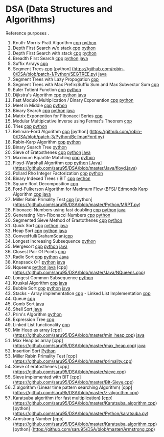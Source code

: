 # DSA (Data Structures and Algorithms)
Reference purposes .

1. Knuth-Morris-Pratt Algorithm [cpp](https://github.com/saru95/DSA/blob/master/KMP.cpp) [python](https://github.com/saru95/DSA/blob/master/Python/KMP.py)
2. Depth First Search w/o stack [cpp](https://github.com/saru95/DSA/blob/master/DFS.cpp) [python](https://github/com/saru95/DSA/blob/master/Python/DFS.py)
3. Depth First Search with stack [cpp](https://github.com/saru95/DSA/blob/master/DFSS.cpp) [python](https://github.com/saru95/DSA/blob/master/Python/DFSS.py)
4. Breadth First Search [cpp](https://github.com/saru95/DSA/blob/master/BFS.cpp) [python](https://github.com/saru95/DSA/blob/master/Python/BFS.py) [java](https://github.com/saru95/DSA/blob/master/Java/BreadthFirstPaths.java)
5. Suffix Arrays [cpp](https://github.com/saru95/DSA/blob/master/SuffixArray.cpp)
6. Segment Trees [cpp](https://github.com/saru95/DSA/blob/master/SegmentTrees.cpp) [python] (https://github.com/robin-0/DSA/blob/patch-1/Python/SEGTREE.py) [java](https://github.com/saru95/DSA/blob/master/Java/SegmentTrees.java)
7. Segment Trees with Lazy Propogation [cpp](https://github.com/saru95/DSA/blob/master/SegmentTreesLazy.cpp)
8. Segment Trees with Max Prefix/Suffix Sum and Max Subvector Sum [cpp](https://github.com/saru95/DSA/blob/master/SEGTREE.cpp)
9. Euler Totient Function [cpp](https://github.com/saru95/DSA/blob/master/EulerTotient.cpp) [python](https://github.com/saru95/DSA/blob/master/Python/EulerTotient.py)
10. Dijkstra's Algorithm [cpp](https://github.com/saru95/DSA/blob/master/Djikstras.cpp) [python](https://github.com/saru95/DSA/blob/master/Python/dijkstra.py) [java](https://github.com/saru95/DSA/blob/master/Java/Dijkstra.java)
11. Fast Modulo Multiplication / Binary Exponention [cpp](https://github.com/saru95/DSA/blob/master/Fmm.cpp) [python](https://github.com/saru95/DSA/blob/master/Python/Fmm.py)
12. Meet in Middle [cpp](https://github.com/saru95/DSA/blob/master/Mim.cpp) [python](https://github.com/robin-0/DSA/blob/patch-5/Python/MeetInTheMiddle.py)
13. Binary Search [cpp](https://github.com/saru95/DSA/blob/master/BinarySearch.cpp) [python](https://github.com/saru95/DSA/blob/master/Python/BinarySearch.py) [java](https://github.com/saru95/DSA/blob/master/Java/BinarySearch.java)
14. Matrix Exponention for Fibonacci Series [cpp](https://github.com/saru95/DSA/blob/master/Me.cpp)
15. Modular Multipicative Inverse using Fermat's Theorem [cpp](https://github.com/saru95/DSA/blob/master/Mmi.cpp)
16. Tries [cpp](https://github.com/saru95/DSA/blob/master/Tries.cpp) [python](https://github.com/saru95/DSA/blob/master/Python/tries.py)
17. Bellman-Ford Algorithm [cpp](https://github.com/saru95/DSA/blob/master/BellmanFord.cpp) [python] (https://github.com/robin-0/DSA/blob/patch-3/Python/BellmanFord.py)
18. Rabin-Karp Algorithm [cpp](https://github.com/saru95/DSA/blob/master/RabinKarp.cpp) [python](https://github.com/saru95/DSA/blob/master/Python/RabinKarp.py)
19. Binary Search Tree [python](https://github.com/saru95/DSA/blob/master/Python/BinarySearchTree.py)
20. Sieve of Eratosthenes [cpp](https://github.com/saru95/DSA/blob/master/SEPrime.cpp) [python](https://github.com/saru95/DSA/blob/master/Python/SEPrime.py) [java](https://github.com/saru95/DSA/blob/master/Java/SieveOfEratosthenes.java)
21. Maximum Bipartite Matching [cpp](https://github.com/saru95/DSA/blob/master/MBM.cpp) [python](https://github.com/saru95/DSA/blob/master/Python/MBM.py)
22. Floyd-Warshall Algorithm [cpp](https://github.com/saru95/DSA/blob/master/FWA.cpp) [python](https://github.com/robin-0/DSA/blob/patch-4/Python/FloydWarshall.py) [Java] (https://github.com/saru95/DSA/blob/master/Java/floyd.java)
23. Pollard Rho Integer Factorization [cpp](https://github.com/saru95/DSA/blob/master/PRB.cpp) [python](https://github/com/saru95/DSA/blob/master/Python/PRB.py)
24. Binary Indexed Trees / BIT [cpp](https://github.com/saru95/DSA/blob/master/BIT.cpp) [python](https://github.com/DravitLochan/DSA/blob/master/Python/BIT.py)
25. Square Root Decomposition [cpp](https://github.com/saru95/DSA/blob/master/SRD.cpp)
26. Ford-Fulkerson Algorithm for Maximum Flow (BFS)/ Edmonds Karp Algorithm [cpp](https://github.com/saru95/DSA/blob/master/FFA.cpp) [java](https://github.com/saru95/DSA/pull/108/files)
27. Miller Rabin Primality Test [cpp](https://github.com/saru95/DSA/blob/master/MRPT.cpp) [python] (https://github.com/saru95/DSA/blob/master/Python/MRPT.py)
28. Fibonacci Numbers using fast doubling [cpp](https://github.com/saru95/DSA/blob/master/fastdoublingfibo.cpp) [python](https://github.com/saru95/DSA/blob/master/Python/Fourier-Doubling.py) [java](https://github.com/saru95/DSA/blob/master/Java/FastDoublingFibo.java)
29. Generating Non-Fibonacci Numbers [cpp](https://github.com/saru95/DSA/blob/master/NonFibo.cpp) [python](https://github.com/saru95/DSA/blob/master/Python/nNonFib.py)
30. Segmented Sieve Method of Erastothenes [cpp](https://github.com/saru95/DSA/blob/master/SS.cpp) [python](https://github.com/saru95/DSA/blob/master/Python/SegmentedSieve.py)
31. Quick Sort [cpp](https://github.com/saru95/DSA/blob/master/quicksort.cpp) [python](https://github.com/saru95/DSA/blob/master/Python/quicksort.py) [java](https://github.com/saru95/DSA/blob/master/Java/Quicksort.java)
32. Heap Sort [cpp](https://github.com/saru95/DSA/blob/master/HeapSort.cpp) [python](https://github.com/saru95/DSA/blob/master/Python/HeapSort.py) [java](https://github.com/saru95/DSA/blob/master/Java/HeapSort.java)
33. ConvexHull(GrahamScan)[cpp](https://github.com/saru95/DSA/blob/master/ConvexHull(graham).cpp)
34. Longest Increasing Subsequence [python](https://github.com/saru95/DSA/blob/master/Python/LIS.py)
35. Mergesort [cpp](https://github.com/saru95/DSA/blob/master/MergeSort.cpp) [python](https://github.com/saru95/DSA/blob/master/Python/mergesort.py) [java](https://github.com/saru95/DSA/blob/master/Java/MergeSort.java)
36. Closest Pair Of Points [cpp](https://github.com/saru95/DSA/blob/master/closestpairofpoints.cpp)
37. Radix Sort [cpp](https://github.com/saru95/DSA/blob/master/radixsort.cpp) [python](https://github.com/saru95/DSA/blob/master/Python/RadixSort.py) [Java](https://github.com/saru95/DSA/blob/master/Java/RadixSort.java)
38. Knapsack 0-1 [python](https://github.com/saru95/DSA/blob/master/Python/Knapsack0-1.py) [java](https://github.com/saru95/DSA/blob/master/Java/Knapsack0_1.java)
39. Nqueens [python](https://github.com/saru95/DSA/blob/master/Python/Nqueens.py) [java](https://github.com/saru95/DSA/blob/master/Java/NQueens.java) [cpp]
(https://github.com/saru95/DSA/blob/master/Java/NQueens.cpp)
40. Longest Common Subsequence [python](https://github.com/saru95/DSA/blob/master/Python/LCS.py)
41. Kruskal Algorithm [cpp](https://github.com/saru95/DSA/blob/master/Kruskal.cpp) [java](https://github.com/saru95/DSA/blob/master/Java/Kruskal.java)
42. Bubble Sort [cpp](https://github.com/saru95/DSA/blob/master/Bubblesort.cpp) [python](https://github.com/saru95/DSA/blob/master/Python/Bubblesort.py) [java](https://github.com/saru95/DSA/blob/master/Java/BubbleSort.java)
43. Stacks - Array implementation [cpp](https://github.com/saru95/DSA/blob/master/Stacks-ArrayImp.cpp) - Linked List Implementation [cpp](https://github.com/saru95/DSA/blob/master/Stacks-LinkLImp.cpp)
44. Queue [cpp](https://github.com/saru95/DSA/blob/master/Queue.cpp)
45. Comb Sort [java](https://github.com/saru95/DSA/blob/master/CombSort.java)
46. Shell Sort [java](https://github.com/saru95/DSA/blob/master/Java/ShellSort.java)
47. Prim's Algorithm [python](https://github.com/saru95/DSA/blob/master/Python/prims_mst.py)
48. Expression Tree [cpp](https://github.com/saru95/DSA/blob/master/expressionTree.cpp)
49. Linked List functionality [cpp](https://github.com/saru95/DSA/blob/master/linkedList_funcs.c)
50. Min Heap as array [cpp]
(https://github.com/saru95/DSA/blob/master/min_heap.cpp) [java](https://github.com/saru95/DSA/blob/master/MinHeap.java)
51. Max Heap as array [cpp]
(https://github.com/saru95/DSA/blob/master/max_heap.cpp) [java](https://github.com/saru95/DSA/blob/master/Java/MaxHeap.java)
52. Insertion Sort [Python](https://github.com/saru95/DSA/blob/master/Python/insertion-sort.py)
53. Miller Rabin Primality Test [cpp] (https://github.com/saru95/DSA/blob/master/primality.cpp)
54. Sieve of eratosthenes [cpp] (https://github.com/saru95/DSA/blob/master/sieve.cpp)
55. Sieve implemented with BIT [cpp] (https://github.com/saru95/DSA/blob/master/BIt-Sieve.cpp)
56. Z algorithm (Linear time pattern searching Algorithm) [cpp] (https://github.com/saru95/DSA/blob/master/z-algorithm.cpp)
57. Karatsuba algorithm (for fast multiplication) [cpp] (https://github.com/saru95/DSA/blob/master/Karatsuba_algorithm.cpp) [python] (https://github.com/saru95/DSA/blob/master/Python/karatsuba.py)
58. Armstrong Number [cpp] (https://github.com/saru95/DSA/blob/master/Karatsuba_algorithm.cpp) [python] (https://github.com/saru95/DSA/blob/master/Armstrong.cpp)